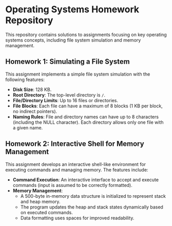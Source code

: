 # Operating Systems Homework Repository  

This repository contains solutions to assignments focusing on key operating systems concepts, including file system simulation and memory management.  

## Homework 1: Simulating a File System  
This assignment implements a simple file system simulation with the following features:  
- **Disk Size**: 128 KB.  
- **Root Directory**: The top-level directory is `/`.  
- **File/Directory Limits**: Up to 16 files or directories.  
- **File Blocks**: Each file can have a maximum of 8 blocks (1 KB per block, no indirect pointers).  
- **Naming Rules**: File and directory names can have up to 8 characters (including the NULL character). Each directory allows only one file with a given name.  

## Homework 2: Interactive Shell for Memory Management  
This assignment develops an interactive shell-like environment for executing commands and managing memory. The features include:  
- **Command Execution**: An interactive interface to accept and execute commands (input is assumed to be correctly formatted).  
- **Memory Management**:  
  - A 500-byte in-memory data structure is initialized to represent stack and heap memory.  
  - The program updates the heap and stack states dynamically based on executed commands.  
  - Data formatting uses spaces for improved readability.  

